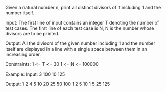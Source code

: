 Given a natural number n, print all distinct divisors of it including 1 and the number itself.

Input:
The first line of input contains an integer T denoting the number of test cases. The first line of each test case is N, N is the number whose divisors are to be printed.

Output:
All the divisors of the given number including 1 and the number itself are displayed in a line with a single space between them in an increasing order.

Constraints:
1 <= T <= 30
1 <= N <= 100000

Example:
Input:
3
100
10
125

Output:
1 2 4 5 10 20 25 50 100
1 2 5 10
1 5 25 125